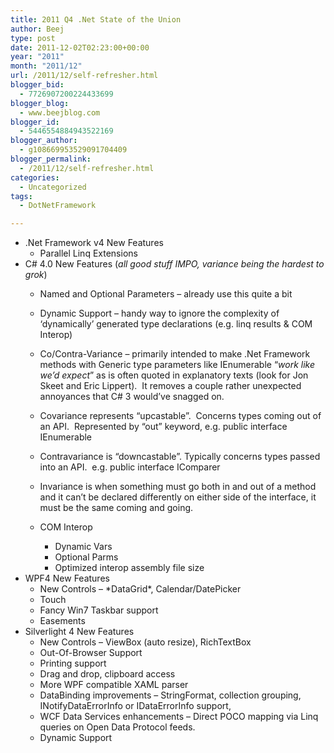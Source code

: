 ```yaml
---
title: 2011 Q4 .Net State of the Union
author: Beej
type: post
date: 2011-12-02T02:23:00+00:00
year: "2011"
month: "2011/12"
url: /2011/12/self-refresher.html
blogger_bid:
  - 7726907200224433699
blogger_blog:
  - www.beejblog.com
blogger_id:
  - 5446554884943522169
blogger_author:
  - g108669953529091704409
blogger_permalink:
  - /2011/12/self-refresher.html
categories:
  - Uncategorized
tags:
  - DotNetFramework

---
```

  * .Net Framework v4 New Features 
      * Parallel Linq Extensions 
  * C# 4.0 New Features (_all good stuff IMPO, variance being the hardest to grok_) 
      * Named and Optional Parameters – already use this quite a bit 
      * Dynamic Support – handy way to ignore the complexity of ‘dynamically’ generated type declarations (e.g. linq results & COM Interop) 
      * Co/Contra-Variance – primarily intended to make .Net Framework methods with Generic type parameters like IEnumerable<T> “_work like we’d expect_” as is often quoted in explanatory texts (look for Jon Skeet and Eric Lippert).&#160; It removes a couple rather unexpected annoyances that C# 3 would’ve snagged on.
      * Covariance represents “upcastable”.&#160; Concerns types coming out of an API.&#160; Represented by “out” keyword, e.g. public interface IEnumerable<out T>
      * Contravariance is “downcastable”. Typically concerns types passed into an API.&#160; e.g. public interface IComparer<in T>
      * Invariance is when something must go both in and out of a method and it can’t be declared differently on either side of the interface, it must be the same coming and going.
    
      * COM Interop 
          * Dynamic Vars 
          * Optional Parms 
          * Optimized interop assembly file size 
  * WPF4 New Features 
      * New Controls – \*DataGrid\*, Calendar/DatePicker 
      * Touch 
      * Fancy Win7 Taskbar support 
      * Easements 
  * Silverlight 4 New Features 
      * New Controls – ViewBox (auto resize), RichTextBox 
      * Out-Of-Browser Support 
      * Printing support 
      * Drag and drop, clipboard access 
      * More WPF compatible XAML parser 
      * DataBinding improvements – StringFormat, collection grouping, INotifyDataErrorInfo or IDataErrorInfo support, 
      * WCF Data Services enhancements – Direct POCO mapping via Linq queries on Open Data Protocol feeds. 
      * Dynamic Support